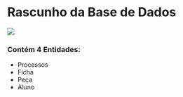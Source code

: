 # Rascunho da Base de Dados
![](https://cld.pt/dl/thumb/6b409276-4768-4158-bfa0-4c6f64a6cdc5/19336.png?size=xl&crop=false&format=png)
### Contém 4 Entidades:
* Processos
* Ficha
* Peça
* Aluno
                  
